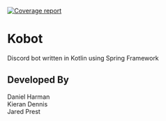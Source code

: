[![Coverage report](https://gitlab.com/gitlab-org/gitlab-ce/badges/dev/coverage.svg?job=coverage)](http://coverage.kobot.griph.co.uk)
# Kobot

Discord bot written in Kotlin using Spring Framework

## Developed By

Daniel Harman  
Kieran Dennis  
Jared Prest  
